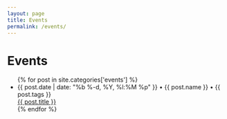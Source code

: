 ```yaml
---
layout: page
title: Events
permalink: /events/
---
```


# Events


<div>
  <ul class="event-list">
    {% for post in site.categories['events'] %}
    <li>
      <span class="post-meta">{{ post.date | date: "%b %-d, %Y, %l:%M %p" }} • {{ post.name }} • {{ post.tags }} </span>
      <br>
      <a class="event-link" href="{{ post.url | prepend: site.baseurl }}">
        {{ post.title }}
      </a>
      </br>
    </li>
    {% endfor %}
  </ul>
</div>
